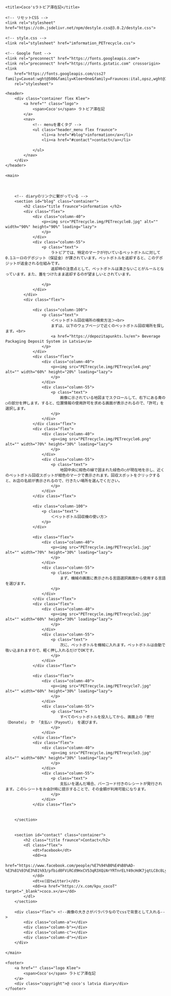 <!DOCTYPE html>
<html lang="ja">

<head>
    <meta charset="UTF-8">
    <meta name="viewport" content="width=device-width, initial-scale=1.0">

    <title>Coco'sラトビア滞在記</title>

    <!-- リセットCSS -->
    <link rel="stylesheet" href="https://cdn.jsdelivr.net/npm/destyle.css@3.0.2/destyle.css">

    <!-- style.css -->
    <link rel="stylesheet" href="imformation_PETrecycle.css">

    <!-- Google font -->
    <link rel="preconnect" href="https://fonts.googleapis.com">
    <link rel="preconnect" href="https://fonts.gstatic.com" crossorigin>
    <link
        href="https://fonts.googleapis.com/css2?family=Caveat:wght@500&family=Klee+One&family=Fraunces:ital,opsz,wght@1,9..144,100&family=Dancing+Script:wght@400..700&family=Noto+Sans+JP&family=Poppins:wght@400;700&display=swap"
        rel="stylesheet">

</head>

<body>

    <header>
        <div class="container flex Klee">
            <a href="" class="logo">
                <span>Coco's</span> ラトビア滞在記
            </a>
            <nav>
                <!-- menuを書くタグ -->
                <ul class="header_menu flex fraunce">
                    <li><a href="#blog">information</a></li>
                    <li><a href="#contact">contact</a></li>

                </ul>
            </nav>
        </div>
    </header>

    <main>



        <!-- diaryのリンクに繋がっている -->
        <section id="blog" class="container">
            <h2 class="title fraunce">information </h2>
            <div class="flex">
                <div class="column-40">
                    <p><img src="PETrecycle.img/PETrecycle8.jpg" alt="" width="90%" height="90%" loading="lazy">
                    </p>
                </div>
                <div class="column-55">
                    <p class="text">
                        ラトビアでは、特定のマークが付いているペットボトルに対して0.1ユーロのデポジット（保証金）が課されています。ペットボトルを返却すると、このデポジットが返金される仕組みです。
                        返却時の注意点として、ペットボトルは潰さないことがルールとなっています。また、蓋をつけたまま返却するのが望ましいとされています。

                    </p>
                </div>
            </div>
            <div class="flex">

                <div class="column-100">
                    <p class="text">
                        ＜ペットボトル回収場所の検索方法＞<br>
                        まずは、以下のウェブページで近くのペットボトル回収場所を探します。<br>
                        <a href="https://depozitapunkts.lv/en"> Beverage Packaging Deposit System in Latvia</a>
                    </p>
                </div>
                <div class="flex">
                    <div class="column-40">
                        <p><img src="PETrecycle.img/PETrecycle4.png" alt="" width="60%" height="20%" loading="lazy">
                        </p>
                    </div>
                    <div class="column-55">
                        <p class="text">
                            画像に示されている地図までスクロールして、右下にある青の○の部分を押します。すると、位置情報の使用許可を求める画面が表示されるので、「許可」を選択します。
                        </p>
                    </div>
                </div class="flex">
                <div class="flex">
                    <div class="column-40">
                        <p><img src="PETrecycle.img/PETrecycle6.png" alt="" width="70%" height="30%" loading="lazy">
                        </p>
                    </div>
                    <div class="column-55">
                        <p class="text">
                            地図中央に紺色の縁で囲まれた緑色の○が現在地を示し、近くのペットボトル回収スポットが紺色のマークで表示されます。回収スポットをクリックすると、お店の名前が表示されるので、行きたい場所を選んでください。
                        </p>
                    </div>
                </div class="flex">

                <div class="column-100">
                    <p class="text">
                        ＜ペットボトル回収機の使い方＞
                    </p>
                </div>

                <div class="flex">
                    <div class="column-40">
                        <p><img src="PETrecycle.img/PETrecycle1.jpg" alt="" width="70%" height="30%" loading="lazy">
                        </p>
                    </div>
                    <div class="column-55">
                        <p class="text">
                            まず、機械の画面に表示される言語選択画面から使用する言語を選びます。
                        </p>
                    </div>
                </div class="flex">
                <div class="flex">
                    <div class="column-40">
                        <p><img src="PETrecycle.img/PETrecycle2.jpg" alt="" width="60%" height="30%" loading="lazy">
                        </p>
                    </div>
                    <div class="column-55">
                        <p class="text">
                            次に、ペットボトルを機械に入れます。ペットボトルは自動で吸い込まれますので、軽く押し入れるだけでOKです。
                        </p>
                    </div>
                </div class="flex">

                <div class="flex">
                    <div class="column-40">
                        <p><img src="PETrecycle.img/PETrecycle7.jpg" alt="" width="60%" height="30%" loading="lazy">
                        </p>
                    </div>
                    <div class="column-55">
                        <p class="text">
                            すべてのペットボトルを投入してから、画面上の「寄付（Donate）」 か 「支払い（Payout）」 を選びます。
                        </p>
                    </div>
                </div class="flex">
                <div class="flex">
                    <div class="column-40">
                        <p><img src="PETrecycle.img/PETrecycle3.jpg" alt="" width="60%" height="30%" loading="lazy">
                        </p>
                    </div>
                    <div class="column-55">
                        <p class="text">
                            支払いを選んだ場合、バーコード付きのレシートが発行されます。このレシートをお会計時に提示することで、その金額が利用可能になります。
                        </p>
                    </div>
                </div class="flex">


        </section>


        <section id="contact" class="container">
            <h2 class="title fraunce">Contact</h2>
            <dl class="flex">
                <dt>facebook</dt>
                <dd><a
                        href="https://www.facebook.com/people/%E7%94%B0%E4%B8%AD-%E3%81%93%E3%81%93/pfbid0FViRCd9HxCV53qR3XQiNrYRTnrELY49cHdK7jqtLC8c8LygEo9txNQjcKVJRw9Ynl/">coco.facebook</a>
                </dd>
                <dt>x(旧twitter)</dt>
                <dd><a href="https://x.com/kpu_cocoT" target="_blank">coco.x</a></dd>
            </dl>
        </section>

        <div class="flex"> <!--画像の大きさがバラバラなのでcssで背景として入れる-->
            <div class="column-a"></div>
            <div class="column-b"></div>
            <div class="column-c"></div>
            <div class="column-d"></div>
        </div>

    </main>

    <footer>
        <a href="" class="logo Klee">
            <span>Coco's</span> ラトビア滞在記
        </a>
        <div class="copyright">@ coco's latvia diary</div>
    </footer>
</body>

</html>
